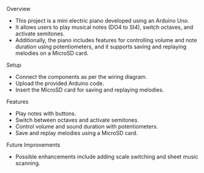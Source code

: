 Overview

- This project is a mini electric piano developed using an Arduino Uno.
- It allows users to play musical notes (DO4 to SI4), switch octaves, and activate semitones.
- Additionally, the piano includes features for controlling volume and note duration using potentiometers, and it supports saving and replaying melodies on a MicroSD card.

Setup

- Connect the components as per the wiring diagram.
- Upload the provided Arduino code.
- Insert the MicroSD card for saving and replaying melodies.

Features

- Play notes with buttons.
- Switch between octaves and activate semitones.
- Control volume and sound duration with potentiometers.
- Save and replay melodies using a MicroSD card.

Future Improvements
- Possible enhancements include adding scale switching and sheet music scanning.
  
